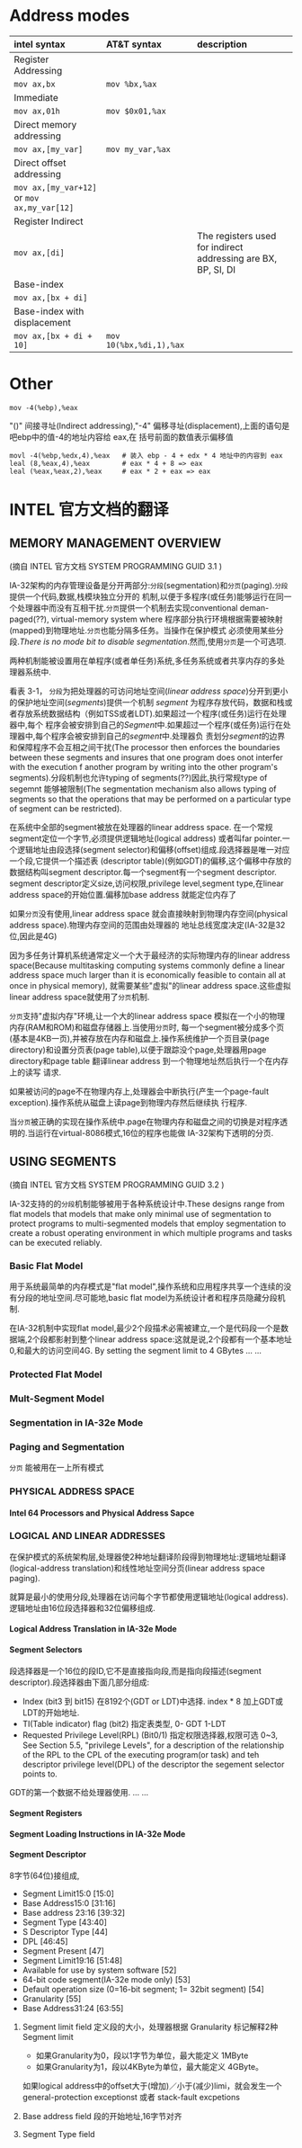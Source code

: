 # Address modes


|intel syntax|AT&T syntax|description|
|:--|:--|:--|
|Register Addressing|||
|`mov ax,bx`|`mov %bx,%ax`|
|Immediate|
|`mov ax,01h`|`mov $0x01,%ax`|
|Direct memory addressing|
|`mov ax,[my_var]`|`mov my_var,%ax`|
|Direct offset addressing|
|`mov ax,[my_var+12]` or `mov ax,my_var[12]`||
|Register Indirect|
|`mov ax,[di]`||The registers used for indirect addressing are BX, BP, SI, DI|
|Base-index|
|`mov ax,[bx + di]`||
|Base-index with displacement|
|`mov ax,[bx + di + 10]`|`mov 10(%bx,%di,1),%ax`|

# Other
    mov -4(%ebp),%eax
"()" 间接寻址(Indirect addressing),"-4" 偏移寻址(displacement),上面的语句是吧ebp中的值-4的地址内容给 eax,在
括号前面的数值表示偏移值

    movl -4(%ebp,%edx,4),%eax   # 装入 ebp - 4 + edx * 4 地址中的内容到 eax
    leal (8,%eax,4),%eax        # eax * 4 + 8 => eax
    leal (%eax,%eax,2),%eax     # eax * 2 + eax => eax

# INTEL 官方文档的翻译
## MEMORY MANAGEMENT OVERVIEW
(摘自 INTEL 官方文档 SYSTEM PROGRAMMING GUID 3.1 )

IA-32架构的内存管理设备是分开两部分:`分段`(segmentation)和`分页`(paging).`分段`提供一个代码,数据,栈模块独立分开的
机制,以便于多程序(或任务)能够运行在同一个处理器中而没有互相干扰.`分页`提供一个机制去实现conventional deman-paged(??),
virtual-memory system where 程序部分执行环境根据需要被映射(mapped)到物理地址.`分页`也能分隔多任务。当操作在保护模式
必须使用某些分段.*There is no mode bit to disable segmentation*.然而,使用`分页`是一个可选项.

两种机制能被设置用在单程序(或者单任务)系统,多任务系统或者共享内存的多处理器系统中.

看表 3-1， `分段`为把处理器的可访问地址空间(*linear address space*)分开到更小的保护地址空间(*segments*)提供一个机制
*segment* 为程序存放代码，数据和栈或者存放系统数据结构（例如TSS或者LDT).如果超过一个程序(或任务)运行在处理器中,每个
程序会被安排到自己的*Segment*中.如果超过一个程序(或任务)运行在处理器中,每个程序会被安排到自己的*segment*中.处理器负
责划分*segment*的边界和保障程序不会互相之间干扰(The processor then enforces the boundaries between these segments
and insures that one program does onot interfer with the execution f another program by writing into the other program's
segments).分段机制也允许typing of segments(??)因此,执行常规type of segemnt 能够被限制(The segmentation mechanism
also allows typing of segments so that the operations that may be performed on a particular type of segment can be
restricted).

在系统中全部的segment被放在处理器的linear address space. 在一个常规segment定位一个字节,必须提供逻辑地址(logical address)
或者叫far pointer.一个逻辑地址由段选择(segment selector)和偏移(offset)组成.段选择器是唯一对应一个段,它提供一个描述表
(descriptor table)(例如GDT)的偏移,这个偏移中存放的数据结构叫segment descriptor.每一个segment有一个segment descriptor.
segment descriptor定义size,访问权限,privilege level,segment type,在linear address space的开始位置.偏移加base address
就能定位内存了

如果`分页`没有使用,linear address space 就会直接映射到物理内存空间(physical address space).物理内存空间的范围由处理器的
地址总线宽度决定(IA-32是32位,因此是4G)

因为多任务计算机系统通常定义一个大于最经济的实际物理内存的linear address space(Because multitasking computing systems
commonly define a linear address space much larger than it is economically feasible to contain all at once in physical
memory), 就需要某些"虚拟"的linear address space.这些虚拟linear address space就使用了`分页`机制.

`分页`支持"虚拟内存"环境,让一个大的linear address space 模拟在一个小的物理内存(RAM和ROM)和磁盘存储器上.当使用`分页`时,
每一个segment被分成多个页(基本是4KB一页),并被存放在内存和磁盘上.操作系统维护一个页目录(page directory)和设置分页表(page
table),以便于跟踪没个page,处理器用page directory和page table 翻译linear address 到一个物理地址然后执行一个在内存上的读写
请求.

如果被访问的page不在物理内存上,处理器会中断执行(产生一个page-fault exception).操作系统从磁盘上读page到物理内存然后继续执
行程序.

当`分页`被正确的实现在操作系统中.page在物理内存和磁盘之间的切换是对程序透明的.当运行在virtual-8086模式,16位的程序也能做
IA-32架构下透明的分页.

## USING SEGMENTS
(摘自 INTEL 官方文档 SYSTEM PROGRAMMING GUID 3.2 )

IA-32支持的的`分段`机制能够被用于各种系统设计中.These designs range from flat models that models that make only minimal use of segmentation to protect programs to multi-segmented models that employ segmentation to create a robust operating environment in which multiple programs and tasks can be executed reliably.
### Basic Flat Model
用于系统最简单的内存模式是"flat model",操作系统和应用程序共享一个连续的没有分段的地址空间.尽可能地,basic flat model为系统设计者和程序员隐藏分段机制.

在IA-32机制中实现flat model,最少2个段描术必需被建立,一个是代码段一个是数据端,2个段都影射到整个linear address space:这就是说,2个段都有一个基本地址0,和最大的访问空间4G. By setting the segment limit to 4 GBytes ... ...

### Protected Flat Model
### Mult-Segment Model
### Segmentation in IA-32e Mode
### Paging and Segmentation
`分页` 能被用在一上所有模式
### PHYSICAL ADDRESS SPACE
#### Intel 64 Processors and Physical Address Sapce
### LOGICAL AND LINEAR ADDRESSES
在保护模式的系统架构层,处理器使2种地址翻译阶段得到物理地址:逻辑地址翻译(logical-address translation)和线性地址空间分页(linear address space paging).

就算是最小的使用分段,处理器在访问每个字节都使用逻辑地址(logical address).逻辑地址由16位段选择器和32位偏移组成.
#### Logical Address Translation in IA-32e Mode
#### Segment Selectors
段选择器是一个16位的段ID,它不是直接指向段,而是指向段描述(segment descriptor).段选择器由下面几部分组成:
- Index (bit3 到 bit15) 在8192个(GDT or LDT)中选择. index * 8 加上GDT或LDT的开始地址.
- TI(Table indicator) flag (bit2) 指定表类型, 0- GDT 1-LDT
- Requested Privilege Level(RPL) (Bit0/1) 指定权限选择器,权限可选 0~3, See Section 5.5, "privilege Levels", for a description of the relationship of the RPL to the CPL of the executing program(or task) and teh descriptor privilege level(DPL) of the descriptor the segement selector points to.

GDT的第一个数据不给处理器使用. ... ...

#### Segment Registers

#### Segment Loading Instructions in IA-32e Mode

#### Segment Descriptor
8字节(64位)接组成,
- Segment Limit15:0  [15:0]
- Base Address15:0   [31:16]
- Base address 23:16 [39:32]
- Segment Type       [43:40]
- S Descriptor Type  [44]
- DPL                [46:45]
- Segment Present    [47]
- Segment Limit19:16 [51:48]
- Available for use by system software [52]
- 64-bit code segment(IA-32e mode only) [53]
- Default operation size (0=16-bit segment; 1= 32bit segment) [54]
- Granularity [55]
- Base Address31:24 [63:55]

1. Segment limit field
    定义段的大小，处理器根据 Granularity 标记解释2种Segment limit
    - 如果Granularity为0，段以1字节为单位，最大能定义 1MByte
    - 如果Granularity为1，段以4KByte为单位，最大能定义 4GByte。

    如果logical address中的offset大于(增加)／小于(减少)limi，就会发生一个general-protection exceptionst 或者 stack-fault excpetions

2. Base address field
    段的开始地址,16字节对齐
3. Segment Type field